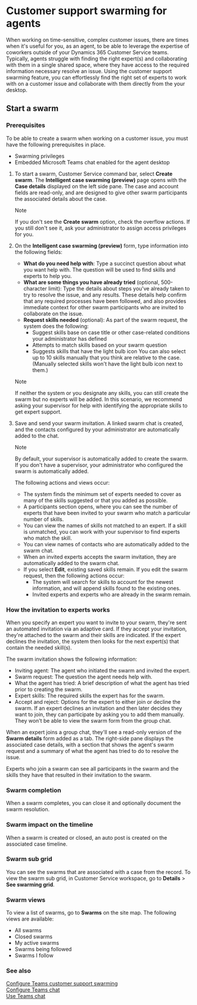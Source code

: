 



# Customer support swarming for agents

When working on time-sensitive, complex customer issues, there are times when it's useful for you, as an agent, to be able to leverage the expertise of coworkers outside of your Dynamics 365 Customer Service teams. Typically, agents struggle with finding the right expert(s) and collaborating with them in a single shared space, where they have access to the required information necessary resolve an issue. Using the customer support swarming feature, you can effortlessly find the right set of experts to work with on a customer issue and collaborate with them directly from the your desktop.

## Start a swarm

### Prerequisites

To be able to create a swarm when working on a customer issue, you must have the following prerequisites in place.

- Swarming privileges
- Embedded Microsoft Teams chat enabled for the agent desktop

1. To start a swarm, Customer Service command bar, select **Create swarm**. The **Intelligent case swarming (preview)** page opens with the **Case details** displayed on the left side pane.
   The case and account fields are read-only, and are designed to give other swarm participants the associated details about the case.
   > [!Note]
   > If you don't see the **Create swarm** option, check the overflow actions. If you still don't see it, ask your administrator to assign access privileges for you.

1.  On the **Intelligent case swarming (preview)** form, type information into the following fields:
    - **What do you need help with**: Type a succinct question about what you want help with. The question will be used to find skills and experts to help you.
    - **What are some things you have already tried** (optional, 500-character limit): Type the details about steps you've already taken to try to resolve the issue, and any results. These details help confirm that any required processes have been followed, and also provides immediate context for other swarm participants who are invited to collaborate on the issue.
    - **Request skills needed** (optional): As part of the swarm request, the system does the following: 
      - Suggest skills base on case title or other case-related conditions your administrator has defined
      - Attempts to match skills based on your swarm question
      - Suggests skills that have the light bulb icon
    You can also select up to 10 skills manually that you think are relative to the case. (Manually selected skills won't have the light bulb icon next to them.)
    
    > [!Note]
    > If neither the system or you designate any skills, you can still create the swarm but no experts will be added. In this scenario, we recommend asking your supervisor for help with identifying the appropriate skills to get expert support.

1. Save and send your swarm invitation. A linked swarm chat is created, and the contacts configured by your administrator are automatically added to the chat.

   > [!Note]
   > By default, your supervisor is automatically added to create the swarm. If you don't have a supervisor, your administrator who configured the swarm is automatically added.
   
   The following actions and views occur:
   - The system finds the minimum set of experts needed to cover as many of the skills suggested or that you added as possible.
   - A participants section opens, where you can see the number of experts that have been invited to your swarm who match a particular number of skills.
   - You can view the names of skills not matched to an expert. If a skill is unmatched, you can work with your supervisor to find experts who match the skill.
   - You can view names of contacts who are automatically added to the swarm chat.
   - When an invited experts accepts the swarm invitation, they are automatically added to the swarm chat.
   - If you select **Edit**, existing saved skills remain. If you edit the swarm request, then the following actions occur:
     - The system will search for skills to account for the newest information, and will append skills found to the existing ones.
     - Invited experts and experts who are already in the swarm remain.

### How the invitation to experts works

When you specify an expert you want to invite to your swarm, they're sent an automated invitation via an adaptive card. If they accept your invitation, they're attached to the swarm and their skills are indicated. If the expert declines the invitation, the system then looks for the next expert(s) that contain the needed skill(s).

The swarm invitation shows the following information:
   - Inviting agent: The agent who initiated the swarm and invited the expert.
   - Swarm request: The question the agent needs help with.
   - What the agent has tried: A brief description of what the agent has tried prior to creating the swarm.
   - Expert skills: The required skills the expert has for the swarm.
   - Accept and reject: Options for the expert to either join or decline the swarm. If an expert declines an invitation and then later decides they want to join, they can participate by asking you to add them manually. They won't be able to view the swarm form from the group chat.
 
When an expert joins a group chat, they'll see a read-only version of the **Swarm details** form added as a tab. The right-side pane displays the associated case details, with a section that shows the agent's swarm request and a summary of what the agent has tried to do to resolve the issue.

Experts who join a swarm can see all participants in the swarm and the skills they have that resulted in their invitation to the swarm.

### Swarm completion

When a swarm completes, you can close it and optionally document the swarm resolution.

### Swarm impact on the timeline

When a swarm is created or closed, an auto post is created on the associated case timeline.

### Swarm sub grid

You can see the swarms that are associated with a case from the record. To view the swarm sub grid, in Customer Service workspace, go to **Details** > **See swarming grid**.

### Swarm views

To view a list of swarms, go to **Swarms** on the site map. The following views are available:

- All swarms
- Closed swarms
- My active swarms
- Swarms being followed
- Swarms I follow


### See also

[Configure Teams customer support swarming](teams-configure-customer-support-swarm.md)<br>
[Configure Teams chat](configure-teams-chat.md)<br>
[Use Teams chat](use-teams-chat.md)
